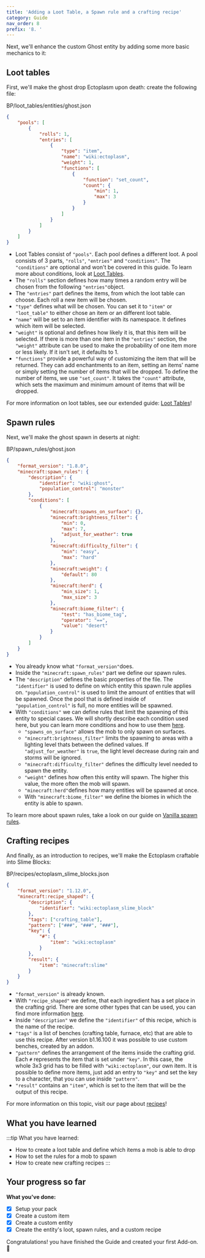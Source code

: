```yaml
---
title: 'Adding a Loot Table, a Spawn rule and a crafting recipe'
category: Guide
nav_order: 8
prefix: '8. '
---
```


Next, we'll enhance the custom Ghost entity by adding some more basic mechanics to it:

## Loot tables

First, we'll make the ghost drop Ectoplasm upon death: create the following file:

<CodeHeader>BP/loot_tables/entities/ghost.json</CodeHeader>

```json
{
	"pools": [
		{
			"rolls": 1,
			"entries": [
				{
					"type": "item",
					"name": "wiki:ectoplasm",
					"weight": 1,
					"functions": [
						{
							"function": "set_count",
							"count": {
								"min": 1,
								"max": 3
							}
						}
					]
				}
			]
		}
	]
}
```

-   Loot Tables consist of `"pools"`. Each pool defines a different loot. A pool consists of 3 parts, `"rolls"`, `"entries"` and `"conditions"`. The `"conditions"` are optional and won't be covered in this guide. To learn more about conditions, look at [Loot Tables](/loot/loot-tables).
-   The `"rolls"` section defines how many times a random entry will be chosen from the following `"entries"`object.
-   The `"entries"` part defines the items, from which the loot table can choose. Each roll a new item will be chosen.
-   `"type"` defines what will be chosen. You can set it to `"item"` or `"loot_table"` to either chose an item or an different loot table.
-   `"name"` will be set to an item identifier with its namespace. It defines which item will be selected.
-   `"weight"` is optional and defines how likely it is, that this item will be selected. If there is more than one item in the `"entries"` section, the `"weight"` attribute can be used to make the probability of one item more or less likely. If it isn't set, it defaults to 1.
-   `"functions"` provide a powerful way of customizing the item that will be returned. They can add enchantments to an item, setting an items' name or simply setting the number of items that will be dropped. To define the number of items, we use `"set_count"`. It takes the `"count"` attribute, which sets the maximum and minimum amount of items that will be dropped.

For more information on loot tables, see our extended guide: [Loot Tables](/loot/loot-tables)!

## Spawn rules

Next, we'll make the ghost spawn in deserts at night:

<CodeHeader>BP/spawn_rules/ghost.json</CodeHeader>

```json
{
	"format_version": "1.8.0",
	"minecraft:spawn_rules": {
		"description": {
			"identifier": "wiki:ghost",
			"population_control": "monster"
		},
		"conditions": [
			{
				"minecraft:spawns_on_surface": {},
				"minecraft:brightness_filter": {
					"min": 0,
					"max": 7,
					"adjust_for_weather": true
				},
				"minecraft:difficulty_filter": {
					"min": "easy",
					"max": "hard"
				},
				"minecraft:weight": {
					"default": 80
				},
				"minecraft:herd": {
					"min_size": 1,
					"max_size": 3
				},
				"minecraft:biome_filter": {
					"test": "has_biome_tag",
					"operator": "==",
					"value": "desert"
				}
			}
		]
	}
}
```

-   You already know what `"format_version"`does.
-   Inside the `"minecraft:spawn_rules"` part we define our spawn rules.
-   The `"description"` defines the basic properties of the file. The `"identifier"` is used to define on which entity this spawn rule applies on. `"population_control"` is used to limit the amount of entities that will be spawned. Once the pool that is defined inside of `"population_control"` is full, no more entities will be spawned.
-   With `"conditions"` we can define rules that limit the spawning of this entity to special cases. We will shortly describe each condition used here, but you can learn more conditions and how to use them [here](/entities/vanilla-usage-spawn-rules).
    -   `"spawns_on_surface"` allows the mob to only spawn on surfaces.
    -   `"minecraft:brightness_filter"` limits the spawning to areas with a lighting level thats between the defined values. If `"adjust_for_weather"` is `true`, the light level decrease during rain and storms will be ignored.
    -   `"minecraft:difficulty_filter"` defines the difficulty level needed to spawn the entity.
    -   `"weight"` defines how often this entity will spawn. The higher this value, the more often the mob will spawn.
    -   `"minecraft:herd"`defines how many entities will be spawned at once.
    -   With `"minecraft:biome_filter"` we define the biomes in which the entity is able to spawn.

To learn more about spawn rules, take a look on our guide on [Vanilla spawn rules](/entities/vanilla-usage-spawn-rules).

## Crafting recipes

And finally, as an introduction to recipes, we'll make the Ectoplasm craftable into Slime Blocks:

<CodeHeader>BP/recipes/ectoplasm_slime_blocks.json</CodeHeader>

```json
{
	"format_version": "1.12.0",
	"minecraft:recipe_shaped": {
		"description": {
			"identifier": "wiki:ectoplasm_slime_block"
		},
		"tags": ["crafting_table"],
		"pattern": ["###", "###", "###"],
		"key": {
			"#": {
				"item": "wiki:ectoplasm"
			}
		},
		"result": {
			"item": "minecraft:slime"
		}
	}
}
```

-   `"format_version"` is already known.
-   With `"recipe_shaped"` we define, that each ingredient has a set place in the crafting grid. There are some other types that can be used, you can find more information [here](/loot/recipes).
-   Inside `"description"` we define the `"identifier"` of this recipe, which is the name of the recipe.
-   `"tags"` is a list of benches (crafting table, furnace, etc) that are able to use this recipe. After version b1.16.100 it was possible to use custom benches, created by an addon.
-   `"pattern"` defines the arrangement of the items inside the crafting grid. Each `#` represents the item that is set under `"key"`. In this case, the whole 3x3 grid has to be filled with `"wiki:ectoplasm"`, our own item. It is possible to define more items, just add an entry to `"key"` and set the key to a character, that you can use inside `"pattern"`.
-   `"result"` contains an `"item"`, which is set to the item that will be the output of this recipe.

For more information on this topic, visit our page about [recipes](/loot/recipes)!

## What you have learned

:::tip What you have learned:

-	How to create a loot table and define which items a mob is able to drop
-	How to set the rules for a mob to spawn
-	How to create new crafting recipes
:::

## Your progress so far

**What you've done:**

<Checklist>

-   [x] Setup your pack
-   [x] Create a custom item
-   [x] Create a custom entity
-   [x] Create the entity's loot, spawn rules, and a custom recipe

</Checklist>

Congratulations! you have finished the Guide and created your first Add-on. 🎉

